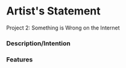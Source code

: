 # Artist's Statement

Project 2: Something is Wrong on the Internet

### Description/Intention

### Features

